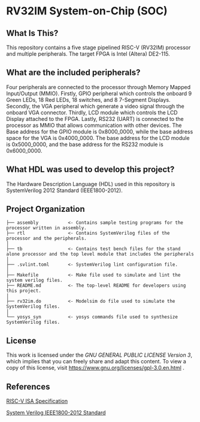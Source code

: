 RV32IM System-on-Chip (SOC)
===========================

What Is This?
-------------
This repository contains a five stage pipelined RISC-V (RV32IM) processor and multiple peripherals. The target FPGA is Intel (Altera) DE2-115.

What are the included peripherals?
-------------
Four peripherals are connected to the processor through Memory Mapped Input/Output (MMIO). Firstly, GPIO peripheral which controls the onboard 9 Green LEDs, 18 Red LEDs, 18 switches, and 8 7-Segment Displays. Secondly, the VGA peripheral which generate a video signal through the onboard VGA connector. Thirdly, LCD module which controls the LCD Display attached to the FPGA. Lastly, RS232 (UART) is connected to the processor as MMIO that allows communication with other devices. The Base address for the GPIO module is 0x8000_0000, while the base address space for the VGA is 0x4000_0000. The base address for the LCD module is 0x5000_0000, and the base address for the RS232 module is 0x6000_0000.

What HDL was used to develop this project?
-------------
The Hardware Description Language (HDL) used in this repository is SystemVerilog 2012 Standard (IEEE1800-2012).

Project Organization
------------
    ├── assembly           <- Contains sample testing programs for the processor written in assembly.
    ├── rtl                <- Contains SystemVerilog files of the processor and the peripherals.
    │
    ├── tb                 <- Contains test bench files for the stand alone processor and the top level module that includes the peripherals
    │
    ├── .svlint.toml       <- SystemVerilog lint configuration file.
    │
    ├── Makefile           <- Make file used to simulate and lint the system verilog files.
    ├── README.md          <- The top-level README for developers using this project.
    │
    ├── rv32im.do          <- Modelsim do file used to simulate the SystemVerilog files.
    │
    └── yosys_syn          <- yosys commands file used to synthesize SystemVerilog files.


## License
This work is licensed under the _GNU GENERAL PUBLIC LICENSE Version 3_, which implies that you can freely share and
adapt this content. To view a copy of this license, visit https://www.gnu.org/licenses/gpl-3.0.en.html .

References
------------
[RISC-V ISA Specification](
https://github.com/riscv/riscv-isa-manual/releases/download/Ratified-IMAFDQC/riscv-spec-20191213.pdf)

[System Verilog IEEE1800-2012 Standard](https://ieeexplore.ieee.org/document/6469140)